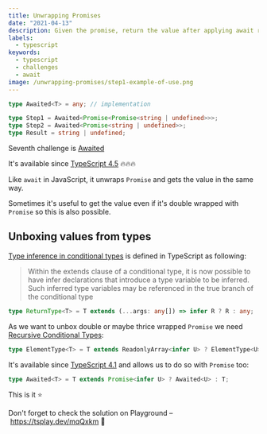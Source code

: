 ```yaml
---
title: Unwrapping Promises
date: "2021-04-13"
description: Given the promise, return the value after applying await recursively
labels:
  - typescript
keywords:
  - typescript
  - challenges
  - await
image: /unwrapping-promises/step1-example-of-use.png
---
```


```typescript title="Example of Awaited use"
type Awaited<T> = any; // implementation

type Step1 = Awaited<Promise<Promise<string | undefined>>>;
type Step2 = Awaited<Promise<string | undefined>>;
type Result = string | undefined;
```

Seventh challenge is [Awaited](https://github.com/type-challenges/type-challenges/blob/master/questions/189-easy-awaited/README.md)

It's available since [TypeScript 4.5](https://www.typescriptlang.org/docs/handbook/release-notes/typescript-4-5.html#the-awaited-type-and-promise-improvements) 🔥🔥🔥

Like `await` in JavaScript, it unwraps `Promise` and gets the value in the same way.

Sometimes it's useful to get the value even if it's double wrapped with `Promise` so this is also possible.

## Unboxing values from types

[Type inference in conditional types](https://www.typescriptlang.org/docs/handbook/release-notes/typescript-2-8.html#type-inference-in-conditional-types) is defined in TypeScript as following:

> Within the extends clause of a conditional type, it is now possible to have infer declarations that introduce a type variable to be inferred. Such inferred type variables may be referenced in the true branch of the conditional type

```typescript title="Example of type inference in conditional types"
type ReturnType<T> = T extends (...args: any[]) => infer R ? R : any;
```

As we want to unbox double or maybe thrice wrapped `Promise` we need [Recursive Conditional Types](https://devblogs.microsoft.com/typescript/announcing-typescript-4-1/#recursive-conditional-types):

```typescript title="Example of recursive conditional types"
type ElementType<T> = T extends ReadonlyArray<infer U> ? ElementType<U> : T;
```

It's available since [TypeScript 4.1](https://devblogs.microsoft.com/typescript/announcing-typescript-4-1/) and allows us to do so with `Promise` too:

```typescript title="Solution"
type Awaited<T> = T extends Promise<infer U> ? Awaited<U> : T;
```

This is it ⭐️

Don't forget to check the solution on Playground – https://tsplay.dev/mqQxkm 🚀
